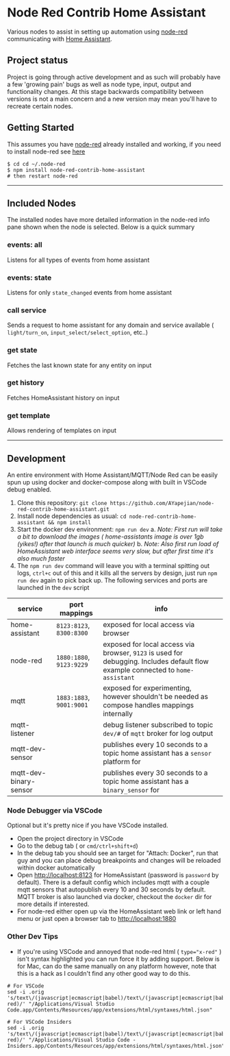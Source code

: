 # Node Red Contrib Home Assistant

Various nodes to assist in setting up automation using [node-red](https://nodered.org/) communicating with [Home Assistant](https://home-assistant.io/).

## Project status

Project is going through active development and as such will probably have a few 'growing pain' bugs as well as node type, input, output and functionality changes.  At this stage backwards compatibility between versions is not a main concern and a new version may mean you'll have to recreate certain nodes.

## Getting Started

This assumes you have [node-red](http://nodered.org/) already installed and working, if you need to install node-red see [here](http://nodered.org/docs/getting-started/installation)
```shell
$ cd cd ~/.node-red
$ npm install node-red-contrib-home-assistant
# then restart node-red
```

---
## Included Nodes
The installed nodes have more detailed information in the node-red info pane shown when the node is selected. Below is a quick summary

### events: all
Listens for all types of events from home assistant

### events: state
Listens for only `state_changed` events from home assistant

### call service
Sends a request to home assistant for any domain and service available ( `light/turn_on`, `input_select/select_option`, etc..)

### get state
Fetches the last known state for any entity on input

### get history
Fetches HomeAssistant history on input

### get template
Allows rendering of templates on input

---
## Development
An entire environment with Home Assistant/MQTT/Node Red can be easily spun up using docker and docker-compose along with built in VSCode debug enabled.

1. Clone this repository:              `git clone https://github.com/AYapejian/node-red-contrib-home-assistant.git`
2. Install node dependencies as usual: `cd node-red-contrib-home-assistant && npm install`
3. Start the docker dev environment:   `npm run dev`
a. _Note: First run will take a bit to download the images ( home-assistants image is over 1gb (yikes!) after that launch is much quicker)_
b. _Note: Also first run load of HomeAssistant web interface seems very slow, but after first time it's also much faster_
4. The `npm run dev` command will leave you with a terminal spitting out logs, `ctrl+c` out of this and it kills all the servers by design, just run `npm run dev` again to pick back up.  The following services and ports are launched in the `dev` script


| service                | port mappings            | info                                                                                                                            |
|------------------------|--------------------------|---------------------------------------------------------------------------------------------------------------------------------|
| home-assistant         | `8123:8123`, `8300:8300` | exposed for local access via browser                                                                                            |
| node-red               | `1880:1880`, `9123:9229` | exposed for local access via browser, `9123` is used for debugging. Includes default flow example connected to `home-assistant` |
| mqtt                   | `1883:1883`, `9001:9001` | exposed for experimenting, however shouldn't be needed as compose handles mappings internally                                   |
| mqtt-listener          |                          | debug listener subscribed to topic `dev/#` of `mqtt` broker for log output                                                      |
| mqtt-dev-sensor        |                          | publishes every 10 seconds to a topic home assistant has  a `sensor` platform for                                               |
| mqtt-dev-binary-sensor |                          | publishes every 30 seconds to a topic home assistant has a `binary_sensor` for                                                  |


### Node Debugger via VSCode
Optional but it's pretty nice if you have VSCode installed.
- Open the project directory in VSCode
- Go to the debug tab ( or `cmd/ctrl+shift+d`)
- In the debug tab you should see an target for "Attach: Docker", run that guy and you can place debug breakpoints and changes will be reloaded within docker automatically
- Open [http://localhost:8123](http://localhost:8123) for HomeAssistant (password is `password` by default).  There is a default config which includes mqtt with a couple mqtt sensors that autopublish every 10 and 30 seconds by default. MQTT broker is also launched via docker, checkout the `docker` dir for more details if interested.
- For node-red either open up via the HomeAssistant web link or left hand menu or just open a browser tab to [http://localhost:1880](http://localhost:1880)

### Other Dev Tips
* If you're using VSCode and annoyed that node-red html ( `type="x-red"` ) isn't syntax highlighted you can run force it by adding support.  Below is for Mac, can do the same manually on any platform however, note that this is a hack as I couldn't find any other good way to do this.

```shell
# For VSCode
sed -i .orig 's/text\/(javascript|ecmascript|babel)/text\/(javascript|ecmascript|babel|x-red)/' "/Applications/Visual Studio Code.app/Contents/Resources/app/extensions/html/syntaxes/html.json"

# For VSCode Insiders
sed -i .orig 's/text\/(javascript|ecmascript|babel)/text\/(javascript|ecmascript|babel|x-red)/' "/Applications/Visual Studio Code - Insiders.app/Contents/Resources/app/extensions/html/syntaxes/html.json"
```

